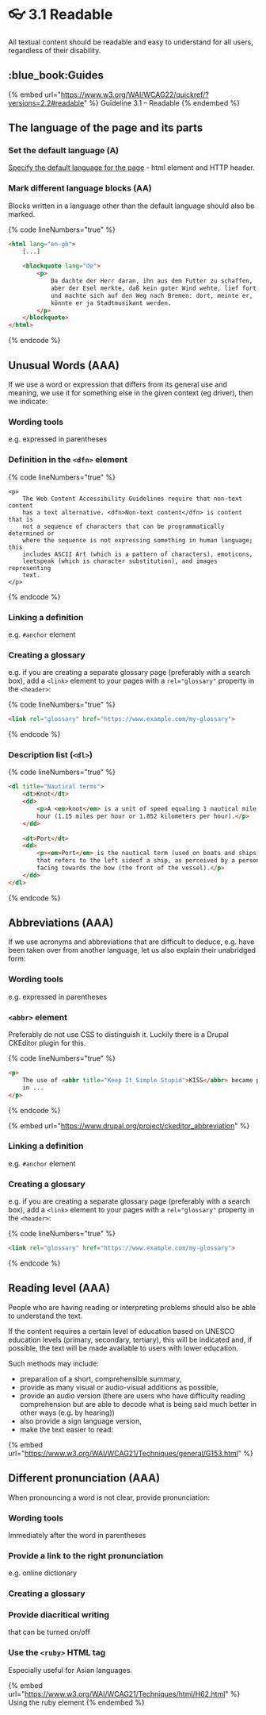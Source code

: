 # 👓 3.1 Readable

All textual content should be readable and easy to understand for all users, regardless of their disability.

## :blue\_book:Guides

{% embed url="https://www.w3.org/WAI/WCAG22/quickref/?versions=2.2#readable" %}
Guideline 3.1 – Readable
{% endembed %}

## The language of the page and its parts

### Set the default language (A)

[Specify the default language for the page](../1.-perceivable/1.3-adaptable.md#multidirectional-texts-a) - html element and HTTP header.

### Mark different language blocks (AA)

Blocks written in a language other than the default language should also be marked.

{% code lineNumbers="true" %}
```html
<html lang="en-gb">
    [...]
    
    <blockquote lang="de">
        <p>
            Da dachte der Herr daran, ihn aus dem Futter zu schaffen,
            aber der Esel merkte, daß kein guter Wind wehte, lief fort
            und machte sich auf den Weg nach Bremen: dort, meinte er,
            könnte er ja Stadtmusikant werden.
        </p>
    </blockquote>
</html>
```
{% endcode %}

## Unusual Words (AAA)

If we use a word or expression that differs from its general use and meaning, we use it for something else in the given context (eg driver), then we indicate:

### Wording tools

e.g. expressed in parentheses

### Definition in the `<dfn>` element

{% code lineNumbers="true" %}
```markup
<p>
    The Web Content Accessibility Guidelines require that non-text content 
    has a text alternative. <dfn>Non-text content</dfn> is content that is 
    not a sequence of characters that can be programmatically determined or 
    where the sequence is not expressing something in human language; this 
    includes ASCII Art (which is a pattern of characters), emoticons, 
    leetspeak (which is character substitution), and images representing 
    text.
</p>
```
{% endcode %}

### Linking a definition

e.g. `#anchor` element

### Creating a glossary

e.g. if you are creating a separate glossary page (preferably with a search box), add a `<link>` element to your pages with a `rel="glossary"` property in the `<header>`:

{% code lineNumbers="true" %}
```html
<link rel="glossary" href="https://www.example.com/my-glossary">
```
{% endcode %}

### Description list (`<dl>`)

{% code lineNumbers="true" %}
```html
<dl title="Nautical terms">
    <dt>Knot</dt>
    <dd>
        <p>A <em>knot</em> is a unit of speed equaling 1 nautical mile per 
        hour (1.15 miles per hour or 1.852 kilometers per hour).</p>
    </dd>
    
    <dt>Port</dt>
    <dd>
        <p><em>Port</em> is the nautical term (used on boats and ships) 
        that refers to the left sideof a ship, as perceived by a person 
        facing towards the bow (the front of the vessel).</p>
    </dd>
</dl>
```
{% endcode %}

## Abbreviations (AAA)

If we use acronyms and abbreviations that are difficult to deduce, e.g. have been taken over from another language, let us also explain their unabridged form:

### Wording tools

e.g. expressed in parentheses

### `<abbr>` element

Preferably do not use CSS to distinguish it. Luckily there is a Drupal CKEditor plugin for this.

{% code lineNumbers="true" %}
```html
<p>
    The use of <abbr title="Keep It Simple Stupid">KISS</abbr> became popular 
    in ...
</p>
```
{% endcode %}

{% embed url="https://www.drupal.org/project/ckeditor_abbreviation" %}

### Linking a definition

e.g. `#anchor` element

### Creating a glossary

e.g. if you are creating a separate glossary page (preferably with a search box), add a `<link>` element to your pages with a `rel="glossary"` property in the `<header>`:

{% code lineNumbers="true" %}
```html
<link rel="glossary" href="https://www.example.com/my-glossary">
```
{% endcode %}

## Reading level (AAA)

People who are having reading or interpreting problems should also be able to understand the text.

If the content requires a certain level of education based on UNESCO education levels (primary, secondary, tertiary), this will be indicated and, if possible, the text will be made available to users with lower education.

Such methods may include:

* preparation of a short, comprehensible summary,
* provide as many visual or audio-visual additions as possible,
* provide an audio version (there are users who have difficulty reading comprehension but are able to decode what is being said much better in other ways (e.g. by hearing))
* also provide a sign language version,
* make the text easier to read:

{% embed url="https://www.w3.org/WAI/WCAG21/Techniques/general/G153.html" %}

## Different pronunciation (AAA)

When pronouncing a word is not clear, provide pronunciation:

### **Wording tools**

Immediately after the word in parentheses

### Provide a link to the right pronunciation

e.g. online dictionary

### Creating a glossary

### Provide diacritical writing

that can be turned on/off

### Use the `<ruby>` HTML tag

Especially useful for Asian languages.

{% embed url="https://www.w3.org/WAI/WCAG21/Techniques/html/H62.html" %}
Using the ruby element
{% endembed %}

###
